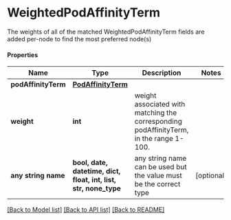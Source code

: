 # WeightedPodAffinityTerm

The weights of all of the matched WeightedPodAffinityTerm fields are added per-node to find the most preferred node(s)

#### Properties
Name | Type | Description | Notes
------------ | ------------- | ------------- | -------------
**podAffinityTerm** | [**PodAffinityTerm**](PodAffinityTerm.md) |  | 
**weight** | **int** | weight associated with matching the corresponding podAffinityTerm, in the range 1-100. | 
**any string name** | **bool, date, datetime, dict, float, int, list, str, none_type** | any string name can be used but the value must be the correct type | [optional]

[[Back to Model list]](../README.md#documentation-for-models) [[Back to API list]](../README.md#documentation-for-api-endpoints) [[Back to README]](../README.md)

